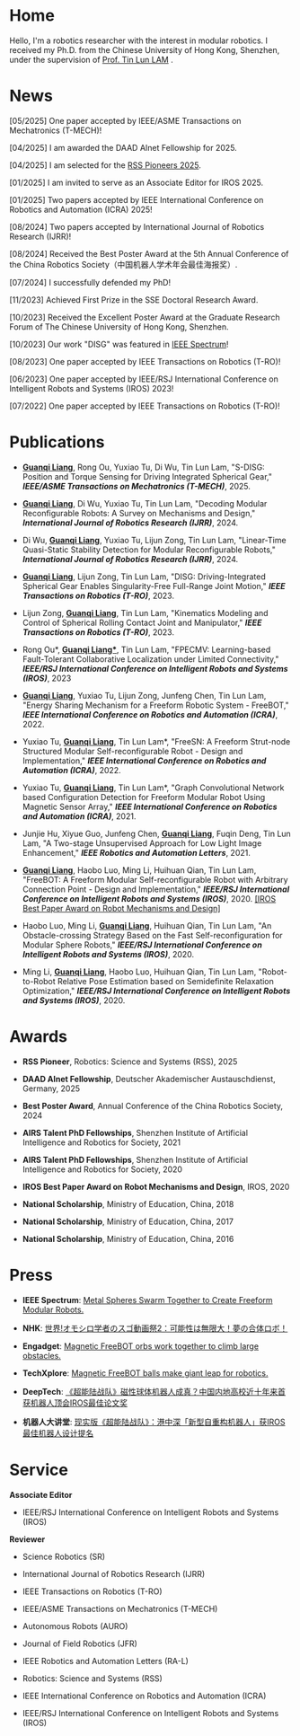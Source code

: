 # Home

Hello, I'm a robotics researcher with the interest in modular robotics. I received my Ph.D. from the Chinese University of Hong Kong, Shenzhen, under the supervision of [Prof. Tin Lun LAM](https://sites.google.com/site/lamtinlun) .
 
# News

[05/2025] One paper accepted by IEEE/ASME Transactions on Mechatronics (T-MECH)!

[04/2025] I am awarded the DAAD AInet Fellowship for 2025.

[04/2025] I am selected for the [RSS Pioneers 2025](https://sites.google.com/view/rsspioneers2025/).

[01/2025] I am invited to serve as an Associate Editor for IROS 2025.

[01/2025] Two papers accepted by IEEE International Conference on Robotics and Automation (ICRA) 2025!

[08/2024] Two papers accepted by International Journal of Robotics Research (IJRR)!

[08/2024] Received the Best Poster Award at the 5th Annual Conference of the China Robotics Society（中国机器人学术年会最佳海报奖）.

[07/2024] I successfully defended my PhD!

[11/2023] Achieved First Prize in the SSE Doctoral Research Award.

[10/2023] Received the Excellent Poster Award at the Graduate Research Forum of The Chinese University of Hong Kong, Shenzhen.

[10/2023] Our work "DISG" was featured in [IEEE Spectrum](https://spectrum.ieee.org/video-friday-welcome-to-fall#:~:text=%5B%20Freeform%20Robotics%20%5D)! 

[08/2023] One paper accepted by IEEE Transactions on Robotics (T-RO)!

[06/2023] One paper accepted by IEEE/RSJ International Conference on Intelligent Robots and Systems (IROS) 2023!

[07/2022] One paper accepted by IEEE Transactions on Robotics (T-RO)!


# Publications

* <strong><u>Guanqi Liang</u></strong>, Rong Ou, Yuxiao Tu, Di Wu, Tin Lun Lam, "S-DISG: Position and Torque Sensing for Driving Integrated Spherical Gear," <strong><i> IEEE/ASME Transactions on Mechatronics (T-MECH)</i></strong>, 2025.

* <strong><u>Guanqi Liang</u></strong>, Di Wu, Yuxiao Tu, Tin Lun Lam, "Decoding Modular Reconfigurable Robots: A Survey on Mechanisms and Design," <strong><i>International Journal of Robotics Research (IJRR)</i></strong>, 2024.

* Di Wu, <strong><u>Guanqi Liang</u></strong>, Yuxiao Tu, Lijun Zong, Tin Lun Lam, "Linear-Time Quasi-Static Stability Detection for Modular Reconfigurable Robots," <strong><i>International Journal of Robotics Research (IJRR)</i></strong>, 2024.

* <strong><u>Guanqi Liang</u></strong>, Lijun Zong, Tin Lun Lam, "DISG: Driving-Integrated Spherical Gear Enables Singularity-Free Full-Range Joint Motion," <strong><i>IEEE Transactions on Robotics (T-RO)</i></strong>, 2023.

* Lijun Zong, <strong><u>Guanqi Liang</u></strong>, Tin Lun Lam, "Kinematics Modeling and Control of Spherical Rolling Contact Joint and Manipulator," <strong><i>IEEE Transactions on Robotics (T-RO)</i></strong>, 2023.

* Rong Ou*, <strong><u>Guanqi Liang*</u></strong>, Tin Lun Lam, "FPECMV: Learning-based Fault-Tolerant Collaborative Localization under Limited Connectivity," <strong><i>IEEE/RSJ International Conference on Intelligent Robots and Systems (IROS)</i></strong>, 2023

* <strong><u>Guanqi Liang</u></strong>, Yuxiao Tu, Lijun Zong, Junfeng Chen, Tin Lun Lam, "Energy Sharing Mechanism for a Freeform Robotic System - FreeBOT," <strong><i>IEEE International Conference on Robotics and Automation (ICRA)</i></strong>, 2022.
 
* Yuxiao Tu, <strong><u>Guanqi Liang</u></strong>, Tin Lun Lam*, "FreeSN: A Freeform Strut-node Structured Modular Self-reconfigurable Robot - Design and Implementation," <strong><i>IEEE International Conference on Robotics and Automation (ICRA)</i></strong>, 2022.
 
* Yuxiao Tu, <strong><u>Guanqi Liang</u></strong>, Tin Lun Lam*, "Graph Convolutional Network based Configuration Detection for Freeform Modular Robot Using Magnetic Sensor Array," <strong><i>IEEE International Conference on Robotics and Automation (ICRA)</i></strong>, 2021.

* Junjie Hu, Xiyue Guo, Junfeng Chen, <strong><u>Guanqi Liang</u></strong>, Fuqin Deng, Tin Lun Lam, "A Two-stage Unsupervised Approach for Low Light Image Enhancement," <strong><i>IEEE Robotics and Automation Letters</i></strong>, 2021.

* <strong><u>Guanqi Liang</u></strong>, Haobo Luo, Ming Li, Huihuan Qian, Tin Lun Lam, "FreeBOT: A Freeform Modular Self-reconfigurable Robot with Arbitrary Connection Point - Design and Implementation," <strong><i>IEEE/RSJ International Conference on Intelligent Robots and Systems (IROS)</i></strong>, 2020. [[IROS Best Paper Award on Robot Mechanisms and Design]](https://www.ieee-ras.org/about-ras/latest-news/iros-2020-award-recipients-honored)

* Haobo Luo, Ming Li, <strong><u>Guanqi Liang</u></strong>, Huihuan Qian, Tin Lun Lam, "An Obstacle-crossing Strategy Based on the Fast Self-reconfiguration for Modular Sphere Robots," <strong><i>IEEE/RSJ International Conference on Intelligent Robots and Systems (IROS)</i></strong>, 2020.

* Ming Li, <strong><u>Guanqi Liang</u></strong>, Haobo Luo, Huihuan Qian, Tin Lun Lam, "Robot-to-Robot Relative Pose Estimation based on Semidefinite Relaxation Optimization," <strong><i>IEEE/RSJ International Conference on Intelligent Robots and Systems (IROS)</i></strong>, 2020.

# Awards

* <strong>RSS Pioneer</strong>, Robotics: Science and Systems (RSS), 2025
  
* <strong>DAAD AInet Fellowship</strong>, Deutscher Akademischer Austauschdienst, Germany, 2025
  
* <strong>Best Poster Award</strong>,  Annual Conference of the China Robotics Society, 2024
 
* <strong>AIRS Talent PhD Fellowships</strong>, Shenzhen Institute of Artificial Intelligence and Robotics for Society, 2021

* <strong>AIRS Talent PhD Fellowships</strong>, Shenzhen Institute of Artificial Intelligence and Robotics for Society, 2020

* <strong>IROS Best Paper Award on Robot Mechanisms and Design</strong>, IROS, 2020

* <strong>National Scholarship</strong>, Ministry of Education, China, 2018

* <strong>National Scholarship</strong>, Ministry of Education, China, 2017

* <strong>National Scholarship</strong>, Ministry of Education, China, 2016

# Press

* <strong>IEEE Spectrum</strong>: [Metal Spheres Swarm Together to Create Freeform Modular Robots.](https://spectrum.ieee.org/automaton/robotics/robotics-hardware/freebots-spheres-swarm-robots)

* <strong>NHK</strong>: [世界!オモシロ学者のスゴ動画祭2：可能性は無限大！夢の合体ロボ！](https://www.nhk.jp/p/ts/KZ9V71RXVZ/episode/te/LXLJ9VNPY6/)

* <strong>Engadget</strong>: [Magnetic FreeBOT orbs work together to climb large obstacles.](https://www.engadget.com/freebot-modular-robot-215021382.html)

* <strong>TechXplore</strong>: [Magnetic FreeBOT balls make giant leap for robotics.](https://techxplore.com/news/2020-11-magnetic-freebot-balls-gianT-RObotics.html)

* <strong>DeepTech</strong>: [《超能陆战队》磁性球体机器人成真？中国内地高校近十年来首获机器人顶会IROS最佳论文奖](https://mp.weixin.qq.com/s/NzLRS9Hhun1nba79GGH9jg)

* <strong>机器人大讲堂</strong>: [现实版《超能陆战队》：港中深「新型自重构机器人」获IROS最佳机器人设计提名](https://mp.weixin.qq.com/s/Knbd47iNVu5qtmXGJRuWSQ)

# Service

<strong>Associate Editor</strong>

* IEEE/RSJ International Conference on Intelligent Robots and Systems (IROS)

<strong>Reviewer</strong>

* Science Robotics (SR)

* International Journal of Robotics Research (IJRR)

* IEEE Transactions on Robotics (T-RO)
  
* IEEE/ASME Transactions on Mechatronics (T-MECH)
  
* Autonomous Robots (AURO)
  
* Journal of Field Robotics (JFR)

* IEEE Robotics and Automation Letters (RA-L)

* Robotics: Science and Systems (RSS)

* IEEE International Conference on Robotics and Automation (ICRA)

* IEEE/RSJ International Conference on Intelligent Robots and Systems (IROS)
